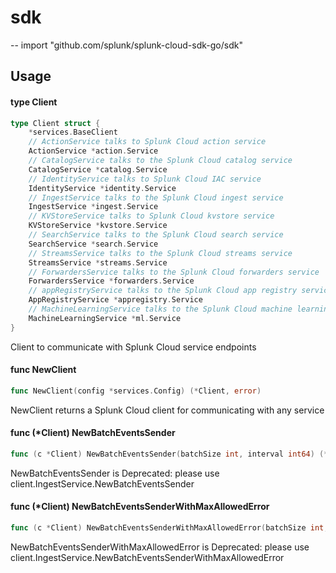 # sdk
--
    import "github.com/splunk/splunk-cloud-sdk-go/sdk"


## Usage

#### type Client

```go
type Client struct {
	*services.BaseClient
	// ActionService talks to Splunk Cloud action service
	ActionService *action.Service
	// CatalogService talks to the Splunk Cloud catalog service
	CatalogService *catalog.Service
	// IdentityService talks to Splunk Cloud IAC service
	IdentityService *identity.Service
	// IngestService talks to the Splunk Cloud ingest service
	IngestService *ingest.Service
	// KVStoreService talks to Splunk Cloud kvstore service
	KVStoreService *kvstore.Service
	// SearchService talks to the Splunk Cloud search service
	SearchService *search.Service
	// StreamsService talks to the Splunk Cloud streams service
	StreamsService *streams.Service
	// ForwardersService talks to the Splunk Cloud forwarders service
	ForwardersService *forwarders.Service
	// appRegistryService talks to the Splunk Cloud app registry service
	AppRegistryService *appregistry.Service
	// MachineLearningService talks to the Splunk Cloud machine learning service
	MachineLearningService *ml.Service
}
```

Client to communicate with Splunk Cloud service endpoints

#### func  NewClient

```go
func NewClient(config *services.Config) (*Client, error)
```
NewClient returns a Splunk Cloud client for communicating with any service

#### func (*Client) NewBatchEventsSender

```go
func (c *Client) NewBatchEventsSender(batchSize int, interval int64) (*ingest.BatchEventsSender, error)
```
NewBatchEventsSender is Deprecated: please use
client.IngestService.NewBatchEventsSender

#### func (*Client) NewBatchEventsSenderWithMaxAllowedError

```go
func (c *Client) NewBatchEventsSenderWithMaxAllowedError(batchSize int, interval int64, maxErrorsAllowed int) (*ingest.BatchEventsSender, error)
```
NewBatchEventsSenderWithMaxAllowedError is Deprecated: please use
client.IngestService.NewBatchEventsSenderWithMaxAllowedError
